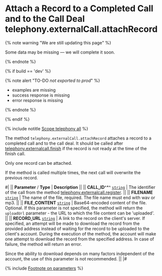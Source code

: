 # Attach a Record to a Completed Call and to the Call Deal telephony.externalCall.attachRecord

{% note warning "We are still updating this page" %}

Some data may be missing — we will complete it soon.

{% endnote %}

{% if build == 'dev' %}

{% note alert "TO-DO _not exported to prod_" %}

- examples are missing
- success response is missing
- error response is missing

{% endnote %}

{% endif %}

{% include notitle [Scope telephony all](./_includes/scope-telephony-all.md) %}

The method `telephony.externalCall.attachRecord` attaches a record to a completed call and to the call deal. It should be called after [telephony.externalcall.finish](./telephony-external-call-finish.md) if the record is not ready at the time of the finish call.

Only one record can be attached.

If the method is called multiple times, the next call will overwrite the previous record.

#|
|| **Parameter** / **Type** | **Description** ||
|| **CALL_ID**^*^ 
[`string`](../data-types.md) | The identifier of the call from the method [telephony.externalcall.register](./telephony-external-call-register.md). ||
|| **FILENAME** 
[`string`](../data-types.md) | The name of the file, required. The file name must end with wav or mp3. ||
|| **FILE_CONTENT** 
[`string`](../data-types.md) | Base64-encoded content of the file. Optional. If this parameter is not specified, the method will return the `uploadUrl` parameter - the URL to which the file content can be 'uploaded'. ||
|| **RECORD_URL** 
[`string`](../data-types.md) | A link to the record on the client's server. If specified, an attempt will be made to download the record from the provided address instead of waiting for the record to be uploaded to the client's account. 
During the execution of the method, the account will make one attempt to download the record from the specified address. In case of failure, the method will return an error.

Since the ability to download depends on many factors independent of the account, the use of this parameter is not recommended. ||
|#

{% include [Footnote on parameters](../../_includes/required.md) %}
